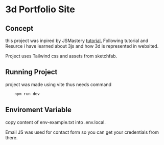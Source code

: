 # 3d Portfolio Site

## Concept

this project was inpired by JSMastery [tutorial.](https://www.youtube.com/watch?v=FkowOdMjvYo) Following tutorial and Resurce i have learned about 3js and how 3d is represented in websited.

Project uses Tailwind css and assets from sketchfab.

## Running Project

project was made using vite thus needs command

```bash
    npm run dev
```

## Enviroment Variable

copy content of env-example.txt into .env.local.

Email JS was used for contact form so you can get your credentials from there.
